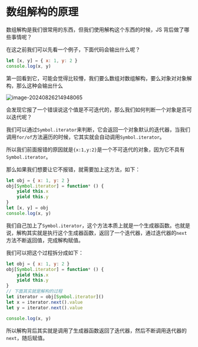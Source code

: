 # 数组解构的原理

数组解构是我们很常用的东西，但我们使用解构这个东西的时候，JS 背后做了哪些事情呢？

在这之前我们可以先看一个例子，下面代码会输出什么呢？

```js
let [x, y] = { x: 1, y: 2 }
console.log(x, y)
```

第一回看到它，可能会觉得比较懵，我们要么数组对数组解构，要么对象对对象解构，那么这种会输出什么

![image-20240826214948065](https://chen-1320883525.cos.ap-chengdu.myqcloud.com/img/image-20240826214948065.png)

会发现它报了一个错误说这个值是不可迭代的，那么我们如何判断一个对象是否可以迭代呢？

我们可以通过`Symbol.iterator`来判断，它会返回一个对象默认的迭代器，当我们调用`for/of`方法遍历的时候，它其实就会自动调用`Symbol.iterator`。

所以我们前面报错的原因就是`{x:1,y:2}`是一个不可迭代的对象，因为它不具有`Symbol.iterator`。

那么如果我们想要让它不报错，就需要加上这方法，如下：

```js
let obj = { x: 1, y: 2 }
obj[Symbol.iterator] = function* () {
	yield this.x
	yield this.y
}
let [x, y] = obj
console.log(x, y)
```

我们自己加上了`Symbol.iterator`，这个方法本质上就是一个生成器函数。也就是说，解构其实就是执行这个生成器函数，返回了一个迭代器，通过迭代器的`next`方法不断返回值，完成解构赋值。

我们可以把这个过程拆分成如下：

```js
let obj = { x: 1, y: 2 }
obj[Symbol.iterator] = function* () {
	yield this.x
	yield this.y
}
// 下面其实就是解构的过程
let iterator = obj[Symbol.iterator]()
let x = iterator.next().value
let y = iterator.next().value

console.log(x, y)
```

所以解构背后其实就是调用了生成器函数返回了迭代器，然后不断调用迭代器的`next`，随后赋值。
